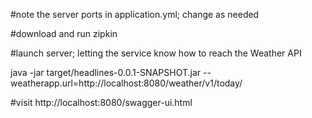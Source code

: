 #note the server ports in application.yml; change as needed

#download and run zipkin 

#launch server; letting the service know how to reach the Weather API

java -jar target/headlines-0.0.1-SNAPSHOT.jar --weatherapp.url=http://localhost:8080/weather/v1/today/

#visit http://localhost:8080/swagger-ui.html
